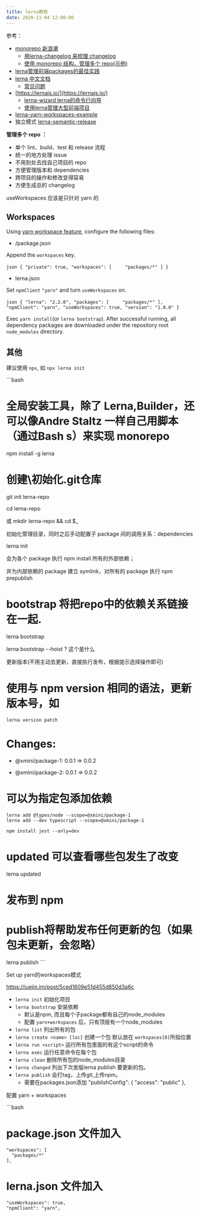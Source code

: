 ```yaml
---
title: lerna教程
date: 2020-11-04 12:00:00
---
```



参考：

- [monorepo 新浪潮](https://juejin.im/entry/586f00bc128fe100580a6f78)
  - [用lerna-changelog 来梳理 changelog](https://github.com/lerna/lerna-changelog)
  - [使用 monorepo 结构，管理多个 repo(示例)](https://github.com/galaxybing/lerna-repos-init.git)
- [lerna管理前端packages的最佳实践](https://juejin.im/post/5a989fb451882555731b88c2)
- [lerna 中文文档](https://github.com/chinanf-boy/lerna-zh)
  - [常见问题](https://github.com/chinanf-boy/lerna-zh/blob/master/FAQ.zh.md)
- [https://lernajs.io/](https://lernajs.io/)
  - [lerna-wizard lerna的命令行向导](https://github.com/szarouski/lerna-wizard)
  - [使用lerna管理大型前端项目](https://www.jianshu.com/p/2f9c05b119c9)
- [lerna-yarn-workspaces-example](https://github.com/Quramy/lerna-yarn-workspaces-example)
- 独立模式 [lerna-semantic-release](https://github.com/atlassian/lerna-semantic-release/blob/caribou/package.json)


**管理多个 repo ：**

- 单个 lint、build、test 和 release 流程
- 统一的地方处理 issue
- 不用到处去找自己项目的 repo
- 方便管理版本和 dependencies
- 跨项目的操作和修改变得容易
- 方便生成总的 changelog

useWorkspaces 应该是只针对 yarn 的

## Workspaces

Using [yarn workspace feature](https://yarnpkg.com/en/docs/workspaces), configure the following files:

- /package.json

Append the `workspaces` key.

​```json
{
  "private": true,
  "workspaces": [
​    "packages/*"
  ]
}
​```

- lerna.json

Set `npmClient` `"yarn"` and turn `useWorkspaces` on.

​```json
{
  "lerna": "2.2.0",
  "packages": [
​    "packages/*"
  ],
  "npmClient": "yarn",
  "useWorkspaces": true,
  "version": "1.0.0"
}
​```

Exec `yarn install`(or `lerna bootstrap`). After successful running, all dependency packages are downloaded under the repository root `node_modules` directory.

## 其他

建议使用 `npx`, 如 `npx lerna init`

​```bash
# 全局安装工具，除了 Lerna,Builder，还可以像Andre Staltz 一样自己用脚本（通过Bash s）来实现 monorepo
npm install -g lerna

# 创建\初始化.git仓库
git init lerna-repo

cd lerna-repo

或
mkdir lerna-repo && cd $_

初始化管理目录，同时之后手动配置子 package 间的调用关系：dependencies

lerna init

会为各个 package 执行 npm install 所有的外部依赖；

并为内部依赖的 package 建立 symlink，对所有的 package 执行 npm prepublish

# bootstrap 将把repo中的依赖关系链接在一起.
lerna bootstrap

lerna bootstrap --hoist ? 这个是什么

更新版本(不用主动去更新，直接执行发布，根据提示选择操作即可)

# 使用与 npm version 相同的语法，更新版本号，如
```
lerna version patch
```

# Changes:
- @xmini/package-1: 0.0.1 => 0.0.2

- @xmini/package-2: 0.0.1 => 0.0.2

# 可以为指定包添加依赖
```
lerna add @types/node --scope=@xmini/package-1
lerna add --dev typescript --scope=@xmini/package-1

npm install jest --only=dev
```



# updated 可以查看哪些包发生了改变
lerna updated

# 发布到 npm
# publish将帮助发布任何更新的包（如果包未更新，会忽略）
lerna publish
​```

Set up yarn的workspaces模式

https://juejin.im/post/5ced1609e51d455d850d3a6c

- `lerna init` 初始化项目
- `lerna bootstrap` 安装依赖
  - 默认是npm, 而且每个子package都有自己的node_modules
  - 配置 `yarn+workspaces` 后，只有顶层有一个node_modules
- `lerna list` 列出所有的包
- `lerna create <name> [loc]` 创建一个包 默认放在 `workspaces[0]`所指位置
- `lerna run <script>` 运行所有包里面的有这个script的命令
- `lerna exec` 运行任意命令在每个包
- `lerna clean` 删除所有包的node_modules目录
- `lerna changed` 列出下次发版lerna publish 要更新的包。
- `lerna publish` 会打tag，上传git,上传npm。
  - 需要在packages.json添加 "publishConfig": { "access": "public" },

配置 yarn + workspaces

​```bash
# package.json 文件加入


```"private": true,
"workspaces": [
  "packages/*"
],
```



# lerna.json 文件加入
```
"useWorkspaces": true,
"npmClient": "yarn",
```

